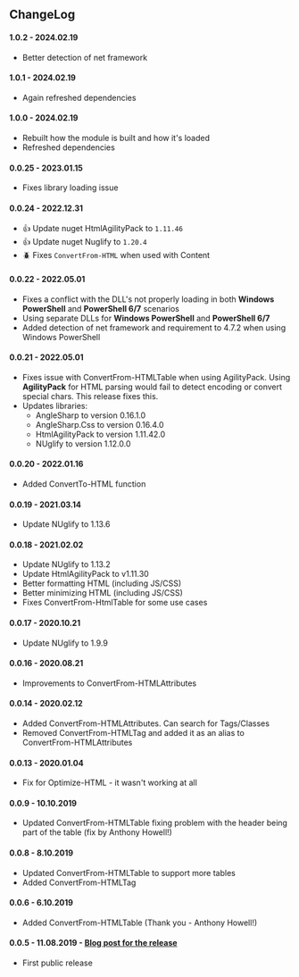 ﻿## ChangeLog

#### 1.0.2 - 2024.02.19
- Better detection of net framework

#### 1.0.1 - 2024.02.19
- Again refreshed dependencies

#### 1.0.0 - 2024.02.19
- Rebuilt how the module is built and how it's loaded
- Refreshed dependencies

#### 0.0.25 - 2023.01.15
- Fixes library loading issue

#### 0.0.24 - 2022.12.31
- 👍 Update nuget HtmlAgilityPack to `1.11.46`
- 👍 Update nuget Nuglify to `1.20.4`
- 🪲 Fixes `ConvertFrom-HTML` when used with Content

#### 0.0.22 - 2022.05.01
  - Fixes a conflict with the DLL's not properly loading in both **Windows PowerShell** and **PowerShell 6/7** scenarios
  - Using separate DLLs for **Windows PowerShell** and **PowerShell 6/7**
  - Added detection of net framework and requirement to 4.7.2 when using Windows PowerShell

#### 0.0.21 - 2022.05.01
  - Fixes issue with ConvertFrom-HTMLTable when using AgilityPack. Using **AgilityPack** for HTML parsing would fail to detect encoding or convert special chars. This release fixes this.
  - Updates libraries:
    - AngleSharp to version 0.16.1.0
    - AngleSharp.Css to version 0.16.4.0
    - HtmlAgilityPack to version 1.11.42.0
    - NUglify to version 1.12.0.0

#### 0.0.20 - 2022.01.16
  - Added ConvertTo-HTML function

#### 0.0.19 - 2021.03.14
  - Update NUglify to 1.13.6
#### 0.0.18 - 2021.02.02
  - Update NUglify to 1.13.2
  - Update HtmlAgilityPack to v1.11.30
  - Better formatting HTML (including JS/CSS)
  - Better minimizing HTML (including JS/CSS)
  - Fixes ConvertFrom-HtmlTable for some use cases
#### 0.0.17 - 2020.10.21
  - Update NUglify to 1.9.9
#### 0.0.16 - 2020.08.21
  - Improvements to ConvertFrom-HTMLAttributes
#### 0.0.14 - 2020.02.12
  - Added ConvertFrom-HTMLAttributes. Can search for Tags/Classes
  - Removed ConvertFrom-HTMLTag and added it as an alias to ConvertFrom-HTMLAttributes
#### 0.0.13 - 2020.01.04
  - Fix for Optimize-HTML - it wasn't working at all
#### 0.0.9 - 10.10.2019
  - Updated ConvertFrom-HTMLTable fixing problem with the header being part of the table (fix by Anthony Howell!)
#### 0.0.8 - 8.10.2019
  - Updated ConvertFrom-HTMLTable to support more tables
  - Added ConvertFrom-HTMLTag
#### 0.0.6 - 6.10.2019
  - Added ConvertFrom-HTMLTable (Thank you - Anthony Howell!)
#### 0.0.5 - 11.08.2019 - [Blog post for the release](https://evotec.xyz/formatting-and-minifying-resources-html-css-javascript-with-powershell/)
  - First public release